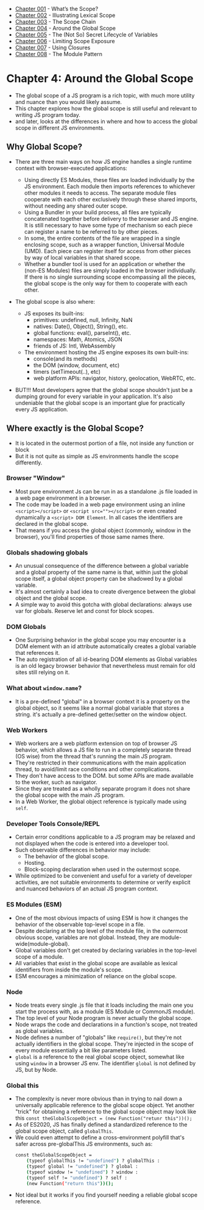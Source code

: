 
- [Chapter 001](./chapter001.md) - What’s the Scope? 
- [Chapter 002](./chapter002.md) - Illustrating Lexical Scope 
- [Chapter 003](./chapter003.md) - The Scope Chain 
- [Chapter 004](./chapter004.md) - Around the Global Scope 
- [Chapter 005](./chapter005.md) - The (Not So) Secret Lifecycle of Variables 
- [Chapter 006](./chapter006.md) - Limiting Scope Exposure 
- [Chapter 007](./chapter007.md) - Using Closures 
- [Chapter 008](./chapter008.md) - The Module Pattern 

# Chapter 4: Around the Global Scope 

- The global scope of a JS program is a rich topic, with much more utility and nuance than you would likely assume. 
- This chapter explores how the global scope is still useful and relevant to writing JS program today. 
- and later, looks at the differences in where and how to access the global scope in different JS environments. 

## Why Global Scope? 
- There are three main ways on how JS engine handles a single runtime context with browser-executed applications: 
    - Using directly ES Modules, these files are loaded individually by the JS environment. Each module then imports references to whichever other modules it needs to access. The separate module files cooperate with each other exclusively through these shared imports, without needing any shared outer scope. 
    - Using a Bundler in your build process, all files are typically concatenated together before delivery to the browser and JS engine. It is still necessary to have some type of mechanism so each piece can register a name to be referred to by other pieces. 
    - In some, the entire contents of the file are wrapped in a single enclosing scope, such as a wrapper function, Universal Module (UMD). Each piece can register itself for access from other pieces by way of local variables in that shared scope. 
    - Whether a bundler tool is used for an application or whether the (non-ES Modules) files are simply loaded in the browser individually. If there is no single surrounding scope encompassing all the pieces, the global scope is the only way for them to cooperate with each other. 

- The global scope is also where: 
  - JS exposes its built-ins: 
    - primitives: undefined, null, Infinity, NaN 
    - natives: Date(), Object(), String(), etc. 
    - global functions: eval(), parseInt(), etc. 
    - namespaces: Math, Atomics, JSON 
    - friends of JS: Intl, WebAssembly 
  - The environment hosting the JS engine exposes its own built-ins: 
    - console(and its methods) 
    - the DOM (window, document, etc) 
    - timers (setTimeout(..), etc) 
    - web platform APIs: navigator, history, geolocation, WebRTC, etc. 

- BUT!!! Most developers agree that the global scope shouldn't just be a dumping ground for every variable in your application. It's also undeniable that the global scope is an important glue for practically every JS application. 

## Where exactly is the Global Scope? 
- It is located in the outermost portion of a file, not inside any function or block 
- But it is not quite as simple as JS environments handle the scope differently. 

### Browser "Window" 
- Most pure environment Js can be run in as a standalone .js file loaded in a web page environment in a browser. 
- The code may be loaded in a web page environment using an inline `<script></script>` or `<script src=""></script>` or even created dynamically a `<script> DOM Element`. In all cases the identifiers are declared in the global scope. 
- That means if you access the global object (commonly, window in the browser), you'll find properties of those same names there. 

### Globals shadowing globals 
- An unusual consequence of the difference between a global variable and a global property of the same name is that, within just the global scope itself, a global object property can be shadowed by a global variable. 
- It's almost certainly a bad idea to create divergence between the global object and the global scope. 
- A simple way to avoid this gotcha with global declarations: always use var for globals. Reserve let and const for block scopes. 

### DOM Globals 
- One Surprising behavior in the global scope you may encounter is a DOM element with an id attribute automatically creates a global variable that references it. 
- The auto registration of all id-bearing DOM elements as Global variables is an old legacy browser behavior that nevertheless must remain for old sites still relying on it. 

### What about `window.name`? 
- It is a pre-defined "global" in a browser context it is a property on the global object, so it seems like a normal global variable that stores a string. it's actually a pre-defined getter/setter on the window object. 

### Web Workers 
- Web workers are a web platform extension on top of browser JS behavior, which allows a JS file to run in a completely separate thread (OS wise) from the thread that's running the main JS program. 
- They're restricted in their communications with the main application thread, to avoid/limit race conditions and other complications. 
- They don't have access to the DOM. but some APIs are made available to the worker, such as navigator. 
- Since they are treated as a wholly separate program it does not share the global scope with the main JS program. 
- In a Web Worker, the global object reference is typically made using `self`. 

### Developer Tools Console/REPL 
- Certain error conditions applicable to a JS program may be relaxed and not displayed when the code is entered into a developer tool. 
- Such observable differences in behavior may include: 
    - The behavior of the global scope. 
    - Hosting. 
    - Block-scoping declaration when used in the outermost scope. 
- While optimized to be convenient and useful for a variety of developer activities, are not suitable environments to determine or verify explicit and nuanced behaviors of an actual JS program context. 

### ES Modules (ESM) 
- One of the most obvious impacts of using ESM is how it changes the behavior of the observable top-level scope in a file. 
- Despite declaring at the top level of the module file, in the outermost obvious scope, variables are not global. Instead, they are module-wide(module-global). 
- Global variables don't get created by declaring variables in the top-level scope of a module. 
- All variables that exist in the global scope are available as lexical identifiers from inside the module's scope. 
- ESM encourages a minimization of reliance on the global scope. 

### Node 
- Node treats every single .js file that it loads including the main one you start the process with, as a module (ES Module or CommonJS module). 
- The top level of your Node program is never actually the global scope.  
- Node wraps the code and declarations in a function's scope, not treated as global variables. 
- Node defines a number of "globals" like `require()`, but they're not actually identifiers in the global scope. They're injected in the scope of every module essentially a bit like parameters listed. 
- `global` is a reference to the real global scope object, somewhat like using `window` in a browser JS env. The identifier `global` is not defined by JS, but by Node. 

### Global this 
- The complexity is never more obvious than in trying to nail down a universally applicable reference to the global scope object. Yet another "trick" for obtaining a reference to the global scope object may look like this 
    `const theGlobalScopeObject = (new Function("retunr this"))();` 
- As of ES2020, JS has finally defined a standardized reference to the global scope object, called `globalThis`. 
- We could even attempt to define a cross-environment polyfill that's safer across pre-globalThis JS environments, such as: 
    ```sh 
    const theGlobalScopeObject =  
        (typeof globalThis != "undefined") ? globalThis : 
        (typeof global != "undefined") ? global : 
        (typeof window != "undefined") ? window : 
        (typeof self != "undefined") ? self :  
        (new Function("return this"))(); 
    ``` 
- Not ideal but it works if you find yourself needing a reliable global scope reference. 

 
 

 